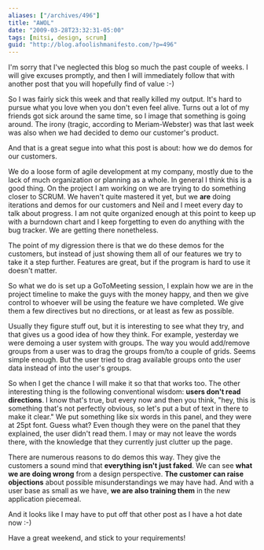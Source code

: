 ```yaml
---
aliases: ["/archives/496"]
title: "AWOL"
date: "2009-03-28T23:32:31-05:00"
tags: [mitsi, design, scrum]
guid: "http://blog.afoolishmanifesto.com/?p=496"
---
```

I'm sorry that I've neglected this blog so much the past couple of weeks. I will give excuses promptly, and then I will immediately follow that with another post that you will hopefully find of value :-)

So I was fairly sick this week and that really killed my output. It's hard to pursue what you love when you don't even feel alive. Turns out a lot of my friends got sick around the same time, so I image that something is going around. The irony (tragic, according to Meriam-Webster) was that last week was also when we had decided to demo our customer's product.

And that is a great segue into what this post is about: how we do demos for our customers.

We do a loose form of agile development at my company, mostly due to the lack of much organization or planning as a whole. In general I think this is a good thing. On the project I am working on we are trying to do something closer to SCRUM. We haven't quite mastered it yet, but we **are** doing iterations and demos for our customers and Neil and I meet every day to talk about progress. I am not quite organized enough at this point to keep up with a burndown chart and I keep forgetting to even do anything with the bug tracker. We are getting there nonetheless.

The point of my digression there is that we do these demos for the customers, but instead of just showing them all of our features we try to take it a step further. Features are great, but if the program is hard to use it doesn't matter.

So what we do is set up a GoToMeeting session, I explain how we are in the project timeline to make the guys with the money happy, and then we give control to whoever will be using the feature we have completed. We give them a few directives but no directions, or at least as few as possible.

Usually they figure stuff out, but it is interesting to see what they try, and that gives us a good idea of how they think. For example, yesterday we were demoing a user system with groups. The way you would add/remove groups from a user was to drag the groups from/to a couple of grids. Seems simple enough. But the user tried to drag available groups onto the user data instead of into the user's groups.

So when I get the chance I will make it so that that works too. The other interesting thing is the following conventional wisdom: **users don't read directions**. I know that's true, but every now and then you think, "hey, this is something that's not perfectly obvious, so let's put a but of text in there to make it clear." We put something like six words in this panel, and they were at 25pt font. Guess what? Even though they were on the panel that they explained, the user didn't read them. I may or may not leave the words there, with the knowledge that they currently just clutter up the page.

There are numerous reasons to do demos this way. They give the customers a sound mind that **everything isn't just faked**. We can see **what we are doing wrong** from a design perspective. **The customer can raise objections** about possible misunderstandings we may have had. And with a user base as small as we have, **we are also training them** in the new application piecemeal.

And it looks like I may have to put off that other post as I have a hot date now :-)

Have a great weekend, and stick to your requirements!
